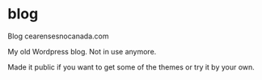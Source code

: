 # blog
Blog cearensesnocanada.com

My old Wordpress blog. Not in use anymore.

Made it public if you want to get some of the themes or try it by your own.
